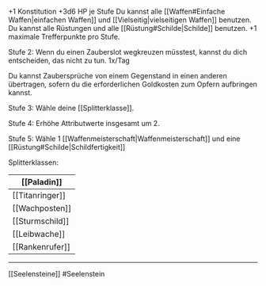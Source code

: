 +1 Konstitution
+3d6 HP je Stufe
Du kannst alle [[Waffen#Einfache Waffen|einfachen Waffen]] und [[Vielseitig|vielseitigen Waffen]] benutzen.
Du kannst alle Rüstungen und alle [[Rüstung#Schilde|Schilde]] benutzen.
+1 maximale Trefferpunkte pro Stufe.


Stufe 2: 
Wenn du einen Zauberslot wegkreuzen müsstest, kannst du dich entscheiden, das nicht zu tun. 1x/Tag

Du kannst Zaubersprüche von einem Gegenstand in einen anderen übertragen, sofern du die erforderlichen Goldkosten zum Opfern aufbringen kannst. 

Stufe 3: 
Wähle deine [[Splitterklasse]].

Stufe 4: 
Erhöhe Attributwerte insgesamt um 2.

Stufe 5: 
Wähle 1 [[Waffenmeisterschaft|Waffenmeisterschaft]] und eine [[Rüstung#Schilde|Schildfertigkeit]]



Splitterklassen:

| [[Paladin]]     |
| --------------- |
| [[Titanringer]] |
| [[Wachposten]]  |
| [[Sturmschild]] |
| [[Leibwache]]   |
| [[Rankenrufer]] |


---
[[Seelensteine]]
#Seelenstein


